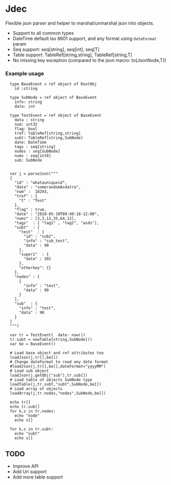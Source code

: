 # Jdec

Flexible json parser and helper to marshal/unmarshal json into objects.

* Support to all common types
* DateTime default iso 8601 support, and any format using `dateFormat`
  param
* Seq support: seq[string], seq[int], seq[T]
* Table support: TableRef[string,string], TableRef[string,T]
* No missing key exception (compared to the json macro: to(JsonNode,T))


### Example usage

```
  type BaseEvent = ref object of RootObj
    id :string

  type SubNode = ref object of BaseEvent
    info: string
    data: int

  type TestEvent = ref object of BaseEvent
    data : string
    num: int32
    flag: bool
    tref: TableRef[string,string]
    subt: TableRef[string,SubNode]
    date: DateTime
    tags : seq[string]
    nodes : seq[SubNode]
    nums : seq[int8]
    sub: SubNode


  var j = parseJson("""
  {
    "id" : "whatauniqueid",
    "data" : "somerandomAsdatra",
    "num" :  18293,
    "tref" : {
      "t" : "Test"
    },
    "flag" : true,
    "date" : "2018-05-10T09:49:18-12:00",
    "nums" : [3,3,12,35,64,12],
    "tags"  : [ "tag1" , "tag2", "asds"],
    "subt"  : {
      "test"  : {
        "id" : "sub2",
        "info" : "sub_test",
        "data" : 90
      },
      "super1"  : {
        "data" : 102
      },
      "otherkey": {}
    },
    "nodes" : [
      {
        "info" : "test",
        "data" : 90
      }
    ],
    "sub"  : {
      "info" : "test",
      "data" : 90
    }
  }
  """)

  var tr = TestEvent(  date: now())
  tr.subt = newTable[string,SubNode]()
  var be = BaseEvent()

  # Load base object and ref attributes too
  loadJson(j,tr[],be[])
  # Change dateFormat to read any date format
  #loadJson(j,tr[],be[],dateFormat="yyyyMM")
  # Load sub object
  loadJson(j.getObj("sub"),tr.sub[])
  # Load table of objects SubNode type
  loadTable(j,tr.subt,"subt",SubNode,be[])
  # Load array of objects
  loadArray(j,tr.nodes,"nodes",SubNode,be[])

  echo tr[]
  echo tr.sub[]
  for k,s in tr.nodes:
    echo "node"
    echo s[]

  for k,s in tr.subt:
    echo "subt"
    echo s[]

```

## TODO
* Improve API
* Add Uri support
* Add more table support
